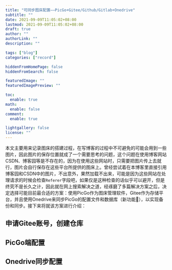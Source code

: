```yaml
---
title: "可同步图床配置——PicGo+Gitee/Github/Gitlab+Onedrive"
subtitle: ""
date: 2021-09-09T11:05:02+08:00
lastmod: 2021-09-09T11:05:02+08:00
draft: true
author: ""
authorLink: ""
description: ""

tags: ["blog"]
categories: ["record"]

hiddenFromHomePage: false
hiddenFromSearch: false

featuredImage: ""
featuredImagePreview: ""

toc:
  enable: true
math:
  enable: false
comment:
  enable: true

lightgallery: false
license: ""
---
```


<!--more-->
本文主要用来记录图床的搭建过程，在写博客的过程中不可避免的可能会用到一些图片，因此图片的保存位置就成了一个需要思考的问题，这个问题在使用博客网站CSDN、博客园等是不存在的，因为在使用这些网站时，只需要把图片传上去就行，图片会自行保存在这些平台所提供的图床上。曾经尝试着在本博客里直接引用博客园和CSDN中的图片，不出意外，果然加载不出来，可能是因为这些网站在处理请求的时候会检查`Referer`字段吧，如果仅是这种检查的话似乎可以避开，但是终究不是长久之计，因此就在网上搜索解决之道，经琢磨了多篇解决方案之后，决定选择可能目前最合适的方案：使用PicGo作为图床管理软件，Gitee作为存储平台，并且使用Onedrive来同步PicGo的配置文件和数据库（新功能:clap:），以实现备份和同步。接下来将就该方案进行介绍：
## 申请Gitee账号，创建仓库

## PicGo端配置

## Onedrive同步配置


